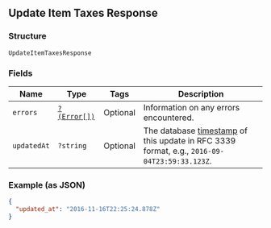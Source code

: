 ## Update Item Taxes Response

### Structure

`UpdateItemTaxesResponse`

### Fields

| Name | Type | Tags | Description |
|  --- | --- | --- | --- |
| `errors` | [`?(Error[])`](/doc/models/error.md) | Optional | Information on any errors encountered. |
| `updatedAt` | `?string` | Optional | The database [timestamp](https://developer.squareup.com/docs/build-basics/working-with-dates) of this update in RFC 3339 format, e.g., `2016-09-04T23:59:33.123Z`. |

### Example (as JSON)

```json
{
  "updated_at": "2016-11-16T22:25:24.878Z"
}
```


